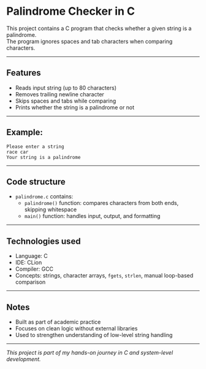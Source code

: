 # Palindrome Checker in C

This project contains a C program that checks whether a given string is a palindrome.  
The program ignores spaces and tab characters when comparing characters.

---

## Features

- Reads input string (up to 80 characters)
- Removes trailing newline character
- Skips spaces and tabs while comparing
- Prints whether the string is a palindrome or not

---

## Example:
```
Please enter a string
race car
Your string is a palindrome
```

---

## Code structure

- `palindrome.c` contains:
  - `palindrome()` function: compares characters from both ends, skipping whitespace
  - `main()` function: handles input, output, and formatting

---

## Technologies used

- Language: C
- IDE: CLion
- Compiler: GCC
- Concepts: strings, character arrays, `fgets`, `strlen`, manual loop-based comparison

---

## Notes

- Built as part of academic practice
- Focuses on clean logic without external libraries
- Used to strengthen understanding of low-level string handling

---

*This project is part of my hands-on journey in C and system-level development.*
